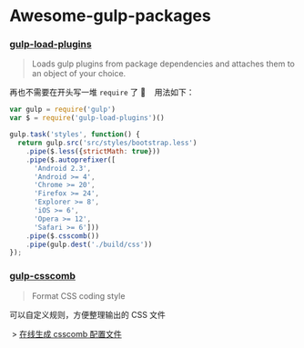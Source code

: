 # Awesome-gulp-packages

### [gulp-load-plugins](https://www.npmjs.com/package/gulp-load-plugins)

  > Loads gulp plugins from package dependencies and attaches them to an object of your choice.

  再也不需要在开头写一堆 `require` 了 🤘
  
  用法如下：
  
  ```js
  var gulp = require('gulp')
  var $ = require('gulp-load-plugins')()
 
  gulp.task('styles', function() {
    return gulp.src('src/styles/bootstrap.less')
      .pipe($.less({strictMath: true}))
      .pipe($.autoprefixer([
        'Android 2.3',
        'Android >= 4',
        'Chrome >= 20',
        'Firefox >= 24',
        'Explorer >= 8',
        'iOS >= 6',
        'Opera >= 12',
        'Safari >= 6']))
      .pipe($.csscomb())
      .pipe(gulp.dest('./build/css'))
  });
  
  ```
  
 ### [gulp-csscomb](https://www.npmjs.com/package/gulp-csscomb)
  
  > Format CSS coding style
    
  可以自定义规则，方便整理输出的 CSS 文件

  > [在线生成 csscomb 配置文件](http://csscomb.com/config)
  
